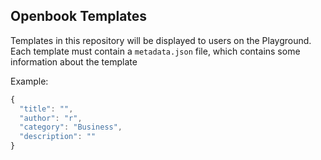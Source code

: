 ## Openbook Templates

Templates in this repository will be displayed to users on the Playground. Each template must contain a `metadata.json` file, which contains some information about the template

Example:

```js
{
  "title": "",
  "author": "r",
  "category": "Business",
  "description": ""
}
```

